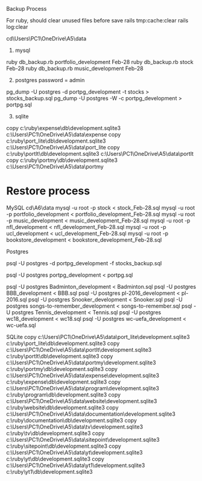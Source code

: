 Backup Process

For ruby, should clear unused files before save
rails tmp:cache:clear
rails log:clear

cd\Users\PC1\OneDrive\A5\data

1. mysql

ruby db_backup.rb portfolio_development Feb-28
ruby db_backup.rb stock Feb-28
ruby db_backup.rb music_development Feb-28

2. postgres password = admin

pg_dump -U postgres -d portpg_development -t stocks > stocks_backup.sql
pg_dump -U postgres -W -c portpg_development > portpg.sql

3. sqlite

copy c:\ruby\expense\db\development.sqlite3 c:\Users\PC1\OneDrive\A5\data\expense
copy c:\ruby\port_lite\db\development.sqlite3 c:\Users\PC1\OneDrive\A5\data\port_lite
copy c:\ruby\portlt\db\development.sqlite3 c:\Users\PC1\OneDrive\A5\data\portlt
copy c:\ruby\portmy\db\development.sqlite3 c:\Users\PC1\OneDrive\A5\data\portmy

# Restore process

MySQL
cd\A6\data
mysql -u root -p stock < stock_Feb-28.sql
mysql -u root -p portfolio_development < portfolio_development_Feb-28.sql
mysql -u root -p music_development < music_development_Feb-28.sql
mysql -u root -p nfl_development < nfl_development_Feb-28.sql
mysql -u root -p ucl_development < ucl_development_Feb-28.sql
mysql -u root -p bookstore_development < bookstore_development_Feb-28.sql

Postgres

psql -U postgres -d portpg_development -f stocks_backup.sql

psql -U postgres portpg_development < portpg.sql

psql -U postgres Badminton_development < Badminton.sql
psql -U postgres BBB_development < BBB.sql
psql -U postgres pl-2016_development < pl-2016.sql
psql -U postgres Snooker_development < Snooker.sql
psql -U postgres songs-to-remember_development < songs-to-remember.sql
psql -U postgres Tennis_development < Tennis.sql
psql -U postgres wc18_development < wc18.sql
psql -U postgres wc-uefa_development < wc-uefa.sql

SQLite
copy c:\Users\PC1\OneDrive\A5\data\port_lite\development.sqlite3 c:\ruby\port_lite\db\development.sqlite3
copy c:\Users\PC1\OneDrive\A5\data\portlt\development.sqlite3 c:\ruby\portlt\db\development.sqlite3
copy c:\Users\PC1\OneDrive\A5\data\portmy\development.sqlite3 c:\ruby\portmy\db\development.sqlite3
copy c:\Users\PC1\OneDrive\A5\data\expense\development.sqlite3 c:\ruby\expense\db\development.sqlite3
copy c:\Users\PC1\OneDrive\A5\data\program\development.sqlite3 c:\ruby\program\db\development.sqlite3
copy c:\Users\PC1\OneDrive\A5\data\website\development.sqlite3 c:\ruby\website\db\development.sqlite3
copy c:\Users\PC1\OneDrive\A5\data\documentation\development.sqlite3 c:\ruby\documentation\db\development.sqlite3
copy c:\Users\PC1\OneDrive\A5\data\tv\development.sqlite3 c:\ruby\tv\db\development.sqlite3
copy c:\Users\PC1\OneDrive\A5\data\sitepoint\development.sqlite3 c:\ruby\sitepoint\db\development.sqlite3
copy c:\Users\PC1\OneDrive\A5\data\yt\development.sqlite3 c:\ruby\yt\db\development.sqlite3
copy c:\Users\PC1\OneDrive\A5\data\yt1\development.sqlite3 c:\ruby\yt1\db\development.sqlite3
